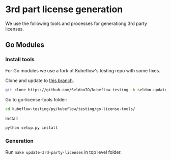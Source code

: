 # 3rd part license generation

We use the following tools and processes for generationg 3rd party licenses.

## Go Modules

### Install tools

For Go modules we use a fork of Kubeflow's testing repo with some fixes.

Clone and update to [this branch](https://github.com/SeldonIO/kubeflow-testing/tree/seldon-update).

```sh
git clone https://github.com/SeldonIO/kubeflow-testing -b seldon-update
```

Go to go-license-tools folder:

```sh
cd kubeflow-testing/py/kubeflow/testing/go-license-tools/
```

Install

```sh
python setup.py install
```

### Generation

Run `make update-3rd-party-licenses` in top level folder.
